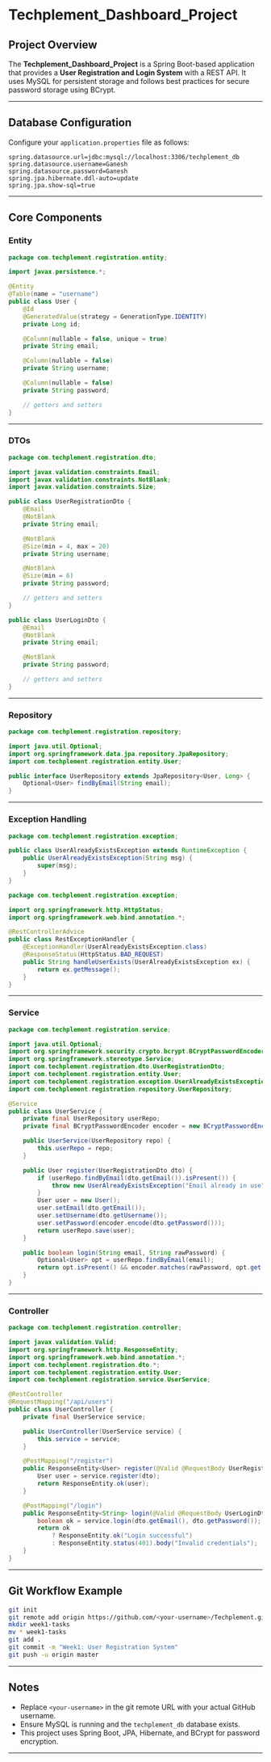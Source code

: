 # Techplement_Dashboard_Project

## Project Overview

The **Techplement_Dashboard_Project** is a Spring Boot-based application that provides a **User Registration and Login System** with a REST API. It uses MySQL for persistent storage and follows best practices for secure password storage using BCrypt.

---

## Database Configuration

Configure your `application.properties` file as follows:

```
spring.datasource.url=jdbc:mysql://localhost:3306/techplement_db
spring.datasource.username=Ganesh
spring.datasource.password=Ganesh
spring.jpa.hibernate.ddl-auto=update
spring.jpa.show-sql=true
```

---

## Core Components

### Entity

```java
package com.techplement.registration.entity;

import javax.persistence.*;

@Entity
@Table(name = "username")
public class User {
    @Id
    @GeneratedValue(strategy = GenerationType.IDENTITY)
    private Long id;

    @Column(nullable = false, unique = true)
    private String email;

    @Column(nullable = false)
    private String username;

    @Column(nullable = false)
    private String password;

    // getters and setters
}
```

---

### DTOs

```java
package com.techplement.registration.dto;

import javax.validation.constraints.Email;
import javax.validation.constraints.NotBlank;
import javax.validation.constraints.Size;

public class UserRegistrationDto {
    @Email
    @NotBlank
    private String email;

    @NotBlank
    @Size(min = 4, max = 20)
    private String username;

    @NotBlank
    @Size(min = 6)
    private String password;

    // getters and setters
}

public class UserLoginDto {
    @Email
    @NotBlank
    private String email;

    @NotBlank
    private String password;

    // getters and setters
}
```

---

### Repository

```java
package com.techplement.registration.repository;

import java.util.Optional;
import org.springframework.data.jpa.repository.JpaRepository;
import com.techplement.registration.entity.User;

public interface UserRepository extends JpaRepository<User, Long> {
    Optional<User> findByEmail(String email);
}
```

---

### Exception Handling

```java
package com.techplement.registration.exception;

public class UserAlreadyExistsException extends RuntimeException {
    public UserAlreadyExistsException(String msg) {
        super(msg);
    }
}
```

```java
package com.techplement.registration.exception;

import org.springframework.http.HttpStatus;
import org.springframework.web.bind.annotation.*;

@RestControllerAdvice
public class RestExceptionHandler {
    @ExceptionHandler(UserAlreadyExistsException.class)
    @ResponseStatus(HttpStatus.BAD_REQUEST)
    public String handleUserExists(UserAlreadyExistsException ex) {
        return ex.getMessage();
    }
}
```

---

### Service

```java
package com.techplement.registration.service;

import java.util.Optional;
import org.springframework.security.crypto.bcrypt.BCryptPasswordEncoder;
import org.springframework.stereotype.Service;
import com.techplement.registration.dto.UserRegistrationDto;
import com.techplement.registration.entity.User;
import com.techplement.registration.exception.UserAlreadyExistsException;
import com.techplement.registration.repository.UserRepository;

@Service
public class UserService {
    private final UserRepository userRepo;
    private final BCryptPasswordEncoder encoder = new BCryptPasswordEncoder();

    public UserService(UserRepository repo) {
        this.userRepo = repo;
    }

    public User register(UserRegistrationDto dto) {
        if (userRepo.findByEmail(dto.getEmail()).isPresent()) {
            throw new UserAlreadyExistsException("Email already in use");
        }
        User user = new User();
        user.setEmail(dto.getEmail());
        user.setUsername(dto.getUsername());
        user.setPassword(encoder.encode(dto.getPassword()));
        return userRepo.save(user);
    }

    public boolean login(String email, String rawPassword) {
        Optional<User> opt = userRepo.findByEmail(email);
        return opt.isPresent() && encoder.matches(rawPassword, opt.get().getPassword());
    }
}
```

---

### Controller

```java
package com.techplement.registration.controller;

import javax.validation.Valid;
import org.springframework.http.ResponseEntity;
import org.springframework.web.bind.annotation.*;
import com.techplement.registration.dto.*;
import com.techplement.registration.entity.User;
import com.techplement.registration.service.UserService;

@RestController
@RequestMapping("/api/users")
public class UserController {
    private final UserService service;

    public UserController(UserService service) {
        this.service = service;
    }

    @PostMapping("/register")
    public ResponseEntity<User> register(@Valid @RequestBody UserRegistrationDto dto) {
        User user = service.register(dto);
        return ResponseEntity.ok(user);
    }

    @PostMapping("/login")
    public ResponseEntity<String> login(@Valid @RequestBody UserLoginDto dto) {
        boolean ok = service.login(dto.getEmail(), dto.getPassword());
        return ok
            ? ResponseEntity.ok("Login successful")
            : ResponseEntity.status(401).body("Invalid credentials");
    }
}
```

---

## Git Workflow Example

```bash
git init
git remote add origin https://github.com/<your-username>/Techplement.git
mkdir week1-tasks
mv * week1-tasks
git add .
git commit -m "Week1: User Registration System"
git push -u origin master
```

---

## Notes

- Replace `<your-username>` in the git remote URL with your actual GitHub username.
- Ensure MySQL is running and the `techplement_db` database exists.
- This project uses Spring Boot, JPA, Hibernate, and BCrypt for password encryption.

---
